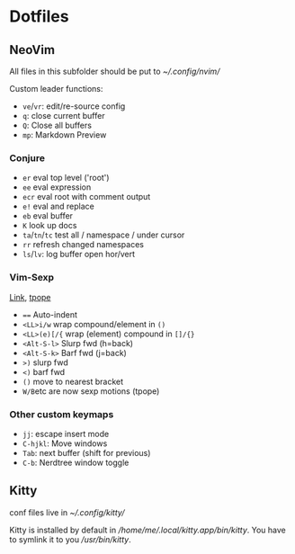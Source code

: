 # Dotfiles

## NeoVim

All files in this subfolder should be put to _~/.config/nvim/_

Custom leader functions:

* `ve`/`vr`: edit/re-source config
* `q`: close current buffer
* `Q`: Close all buffers
* `mp`: Markdown Preview

### Conjure

* `er` eval top level ('root')
* `ee` eval expression
* `ecr` eval root with comment output
* `e!` eval and replace
* `eb` eval buffer
* `K` look up docs
* `ta`/`tn`/`tc` test all / namespace / under cursor
* `rr` refresh changed namespaces
* `ls`/`lv`: log buffer open hor/vert

### Vim-Sexp

[Link](https://github.com/guns/vim-sexp), [tpope](https://github.com/tpope/vim-sexp-mappings-for-regular-people)

* `==` Auto-indent
* `<LL>i/w` wrap compound/element in `()`
* `<LL>(e)[/{` wrap (element) compound in `[]/{}`
* `<Alt-S-l>` Slurp fwd (h=back)
* `<Alt-S-k>` Barf fwd (j=back)
* `>)` slurp fwd
* `<)` barf fwd
* `()` move to nearest bracket
* `W/B`etc are now sexp motions (tpope)

### Other custom keymaps

* `jj`: escape insert mode
* `C-hjkl`: Move windows
* `Tab`: next buffer (shift for previous)
* `C-b`: Nerdtree window toggle

## Kitty

conf files live in _~/.config/kitty/_

Kitty is installed by default in _/home/me/.local/kitty.app/bin/kitty_. You have to symlink it to you _/usr/bin/kitty_.

